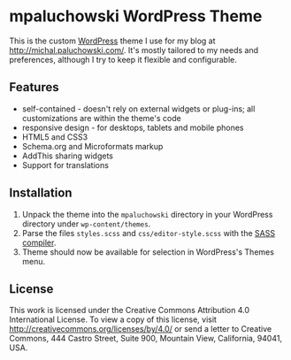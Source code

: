 mpaluchowski WordPress Theme
============================

This is the custom [WordPress](http://www.wordpress.org/) theme I use for my blog at http://michal.paluchowski.com/. It's mostly tailored to my needs and preferences, although I try to keep it flexible and configurable.

Features
--------

* self-contained - doesn't rely on external widgets or plug-ins; all customizations are within the theme's code
* responsive design - for desktops, tablets and mobile phones
* HTML5 and CSS3
* Schema.org and Microformats markup
* AddThis sharing widgets
* Support for translations

Installation
------------

1. Unpack the theme into the `mpaluchowski` directory in your WordPress directory under `wp-content/themes`.
1. Parse the files `styles.scss` and `css/editor-style.scss` with the [SASS compiler](http://sass-lang.com/).
1. Theme should now be available for selection in WordPress's Themes menu.

License
-------

This work is licensed under the Creative Commons Attribution 4.0 International License. To view a copy of this license, visit http://creativecommons.org/licenses/by/4.0/ or send a letter to Creative Commons, 444 Castro Street, Suite 900, Mountain View, California, 94041, USA.